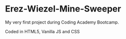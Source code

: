 # Erez-Wiezel-Mine-Sweeper

My very first project during Coding Academy Bootcamp.

Coded in HTML5, Vanilla JS and CSS
